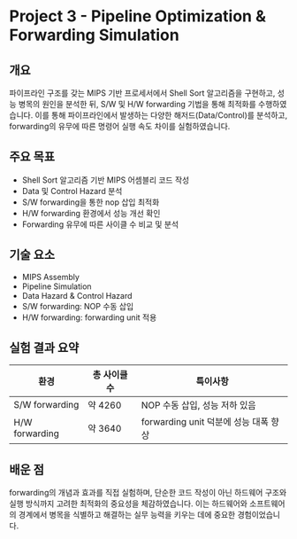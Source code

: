 # Project 3 - Pipeline Optimization & Forwarding Simulation

## 개요
파이프라인 구조를 갖는 MIPS 기반 프로세서에서 Shell Sort 알고리즘을 구현하고, 성능 병목의 원인을 분석한 뒤, S/W 및 H/W forwarding 기법을 통해 최적화를 수행하였습니다. 이를 통해 파이프라인에서 발생하는 다양한 해저드(Data/Control)를 분석하고, forwarding의 유무에 따른 명령어 실행 속도 차이를 실험하였습니다.

## 주요 목표
- Shell Sort 알고리즘 기반 MIPS 어셈블리 코드 작성
- Data 및 Control Hazard 분석
- S/W forwarding을 통한 nop 삽입 최적화
- H/W forwarding 환경에서 성능 개선 확인
- Forwarding 유무에 따른 사이클 수 비교 및 분석

## 기술 요소
- MIPS Assembly
- Pipeline Simulation
- Data Hazard & Control Hazard
- S/W forwarding: NOP 수동 삽입
- H/W forwarding: forwarding unit 적용

## 실험 결과 요약
| 환경              | 총 사이클 수 | 특이사항                                 |
|------------------|--------------|------------------------------------------|
| S/W forwarding   | 약 4260      | NOP 수동 삽입, 성능 저하 있음           |
| H/W forwarding   | 약 3640      | forwarding unit 덕분에 성능 대폭 향상   |

## 배운 점
forwarding의 개념과 효과를 직접 실험하며, 단순한 코드 작성이 아닌 하드웨어 구조와 실행 방식까지 고려한 최적화의 중요성을 체감하였습니다. 이는 하드웨어와 소프트웨어의 경계에서 병목을 식별하고 해결하는 실무 능력을 키우는 데에 중요한 경험이었습니다.
